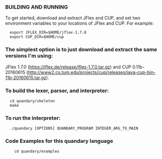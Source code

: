### BUILDING AND RUNNING

To get started, download and extract JFlex and CUP, and
set two environment variables to your locations of JFlex and CUP. For example:
```
  export JFLEX_DIR=$HOME/jflex-1.7.0
  export CUP_DIR=$HOME/cup
```

### The simplest option is to just download and extract the same versions I'm using:
JFlex 1.7.0 (https://jflex.de/release/jflex-1.7.0.tar.gz) and
CUP 0.11b-20160615 (http://www2.cs.tum.edu/projects/cup/releases/java-cup-bin-11b-20160615.tar.gz).


### To build the lexer, parser, and interpreter:
```
  cd quandary/skeleton
  make
```

### To run the interpreter:
```
  ./quandary [OPTIONS] QUANDARY_PROGRAM INTEGER_ARG_TO_MAIN
```

### Code Examples for this quandary language
```
    cd quandary/examples
```